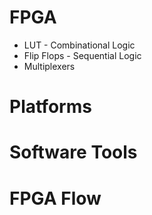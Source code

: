 # FPGA

[](https://en.wikipedia.org/wiki/Field-programmable_gate_array)

- LUT - Combinational Logic
- Flip Flops - Sequential Logic
- Multiplexers 

# Platforms

# Software Tools

# FPGA Flow